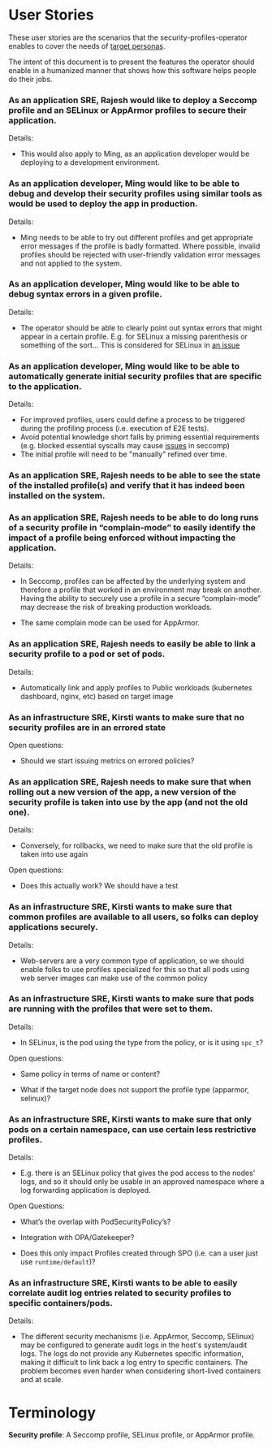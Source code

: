 # User Stories

These user stories are the scenarios that the security-profiles-operator enables
to cover the needs of [target personas](personas.md).

The intent of this document is to present the features the operator should enable
in a humanized manner that shows how this software helps people do their jobs.

### As an application SRE, Rajesh would like to deploy a Seccomp profile and an SELinux or AppArmor profiles to secure their application.

Details:

* This would also apply to Ming, as an application developer would be deploying to a development environment.

### As an application developer, Ming would like to be able to debug and develop their security profiles using similar tools as would be used to deploy the app in production.

Details:

* Ming needs to be able to try out different profiles and get appropriate error
  messages if the profile is badly formatted. Where possible, invalid profiles
  should be rejected with user-friendly validation error messages and not applied
  to the system.

### As an application developer, Ming would like to be able to debug syntax errors in a given profile.

Details:

* The operator should be able to clearly point out syntax errors that might appear
in a certain profile. E.g. for SELinux a missing parenthesis or something of the
sort… This is considered for SELinux in
[an issue](https://github.com/kubernetes-sigs/security-profiles-operator/issues/223)

### As an application developer, Ming would like to be able to automatically generate initial security profiles that are specific to the application.

Details:

* For improved profiles, users could define a process to be triggered during the profiling process (i.e. execution of E2E tests).
* Avoid potential knowledge short falls by priming essential requirements 
(e.g. blocked essential syscalls may cause 
[issues](https://github.com/kubernetes/kubernetes/issues/85191) in seccomp)
* The initial profile will need to be "manually" refined over time.

### As an application SRE, Rajesh needs to be able to see the state of the installed profile(s) and verify that it has indeed been installed on the system.

### As an application SRE, Rajesh needs to be able to do long runs of a security profile in “complain-mode” to easily identify the impact of a profile being enforced without impacting the application.

Details:

* In Seccomp, profiles can be affected by the underlying system and therefore
  a profile that worked in an environment may break on another. Having the
  ability to securely use a profile in a secure “complain-mode” may decrease
  the risk of breaking production workloads.

* The same complain mode can be used for AppArmor.

### As an application SRE, Rajesh needs to easily be able to link a security profile to a pod or set of pods.

Details:

* Automatically link and apply profiles to Public workloads (kubernetes dashboard,
  nginx, etc) based on target image

### As an infrastructure SRE, Kirsti wants to make sure that no security profiles are in an errored state

Open questions:

* Should we start issuing metrics on errored policies?

### As an application SRE, Rajesh needs to make sure that when rolling out a new version of the app, a new version of the security profile is taken into use by the app (and not the old one).

Details:

* Conversely, for rollbacks, we need to make sure that the old profile is taken
  into use again

Open questions:

* Does this actually work? We should have a test

### As an infrastructure SRE, Kirsti wants to make sure that common profiles are available to all users, so folks can deploy applications securely.

Details:

* Web-servers are a very common type of application, so we should enable folks to
  use profiles specialized for this so that all pods using web server images can
  make use of the common policy

### As an infrastructure SRE, Kirsti wants to make sure that pods are running with the profiles that were set to them.

Details:

* In SELinux, is the pod using the type from the policy, or is it using `spc_t`?

Open questions:

* Same policy in terms of name or content?

* What if the target node does not support the profile type (apparmor, selinux)?

### As an infrastructure SRE, Kirsti wants to make sure that only pods on a certain namespace, can use certain less restrictive profiles.

Details:

* E.g. there is an SELinux policy that gives the pod access to the nodes' logs, and
  so it should only be usable in an approved namespace where a log
  forwarding application is deployed.

Open Questions:

* What’s the overlap with PodSecurityPolicy’s?

* Integration with OPA/Gatekeeper?

* Does this only impact Profiles created through SPO (i.e. can a user just use `runtime/default`)?


### As an infrastructure SRE, Kirsti wants to be able to easily correlate audit log entries related to security profiles to specific containers/pods.

Details:

* The different security mechanisms (i.e. AppArmor, Seccomp, SElinux) may be configured 
  to generate audit logs in the host's system/audit logs. The logs do not provide any 
  Kubernetes specific information, making it difficult to link back a log entry to 
  specific containers.
  The problem becomes even harder when considering short-lived containers and at scale.


Terminology
===========

**Security profile**: A Seccomp profile, SELinux profile, or AppArmor profile.
